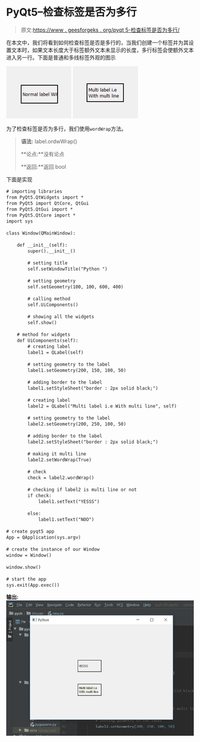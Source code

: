 # PyQt5–检查标签是否为多行

> 原文:[https://www . geesforgeks . org/pyqt 5-检查标签是否为多行/](https://www.geeksforgeeks.org/pyqt5-checking-if-label-is-multi-line-or-not/)

在本文中，我们将看到如何检查标签是否是多行的，当我们创建一个标签并为其设置文本时，如果文本长度大于标签额外文本未显示的长度，多行标签会使额外文本进入另一行。下面是普通和多线标签外观的图示

![](img/db550c5ab8cffd551a4bfd37d3da21ac.png) ![](img/5b69679c9b1b81fcd899fa41e82460f9.png)

为了检查标签是否为多行，我们使用`wordWrap`方法。

> **语法:** label.ordwWrap()
> 
> **论点:**没有论点
> 
> **返回:**返回 bool

下面是实现

```
# importing libraries
from PyQt5.QtWidgets import * 
from PyQt5 import QtCore, QtGui
from PyQt5.QtGui import * 
from PyQt5.QtCore import * 
import sys

class Window(QMainWindow):

    def __init__(self):
        super().__init__()

        # setting title
        self.setWindowTitle("Python ")

        # setting geometry
        self.setGeometry(100, 100, 600, 400)

        # calling method
        self.UiComponents()

        # showing all the widgets
        self.show()

    # method for widgets
    def UiComponents(self):
        # creating label
        label1 = QLabel(self)

        # setting geometry to the label
        label1.setGeometry(200, 150, 100, 50)

        # adding border to the label
        label1.setStyleSheet("border : 2px solid black;")

        # creating label
        label2 = QLabel("Multi label i.e With multi line", self)

        # setting geometry to the label
        label2.setGeometry(200, 250, 100, 50)

        # adding border to the label
        label2.setStyleSheet("border : 2px solid black;")

        # making it multi line
        label2.setWordWrap(True)

        # check
        check = label2.wordWrap()

        # checking if label2 is multi line or not
        if check:
            label1.setText("YESSS")

        else:
            label1.setText("NOO")

# create pyqt5 app
App = QApplication(sys.argv)

# create the instance of our Window
window = Window()

window.show()

# start the app
sys.exit(App.exec())
```

**输出:**
![](img/5101ebd97af753691f27f298c03c7db6.png)